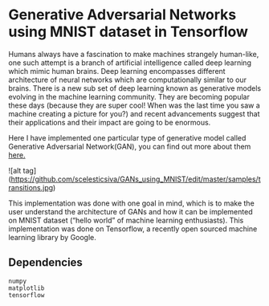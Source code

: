 # Generative Adversarial Networks using MNIST dataset in Tensorflow

Humans always have a fascination to make machines strangely human-like, one such attempt is a branch of artificial intelligence called deep learning which mimic human brains. Deep learning encompasses different architecture of neural networks which are computationally similar to our brains. There is a new sub set of deep learning known as generative models evolving in the machine learning community. They are becoming popular these days (because they are super cool! When was the last time you saw a machine creating a picture for you?) and recent advancements suggest that their applications and their impact are going to be enormous.

Here I have implemented one particular type of generative model called Generative Adversarial Network(GAN), you can find out more about them <a href = "https://arxiv.org/abs/1406.2661">here.</a>

![alt tag] (https://github.com/scelesticsiva/GANs_using_MNIST/edit/master/samples/transitions.jpg)

This implementation was done with one goal in mind, which is to make the user understand the architecture of GANs and how it can be implemented on MNIST dataset (“hello world” of machine learning enthusiasts).  This implementation was done on Tensorflow, a recently open sourced machine learning library by Google.

## Dependencies
```
numpy
matplotlib
tensorflow
```
